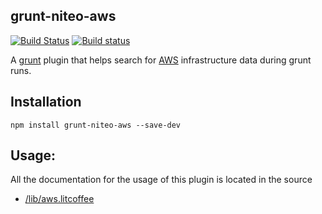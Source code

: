 grunt-niteo-aws
-----------------------------
[![Build Status](https://travis-ci.org/VeriShip/grunt-niteo-aws.svg?branch=master)](https://travis-ci.org/VeriShip/grunt-niteo-aws)
[![Build status](https://ci.appveyor.com/api/projects/status/gvxv4klx8pu8vr66?svg=true)](https://ci.appveyor.com/project/NiteoBuildBot/grunt-niteo-aws)

A [grunt](http://gruntjs.com/) plugin that helps search for [AWS](http://aws.amazon.com/) infrastructure data during grunt runs.

Installation
------------

```
npm install grunt-niteo-aws --save-dev
```

Usage:
------

All the documentation for the usage of this plugin is located in the source

- [/lib/aws.litcoffee](lib/aws.litcoffee)
